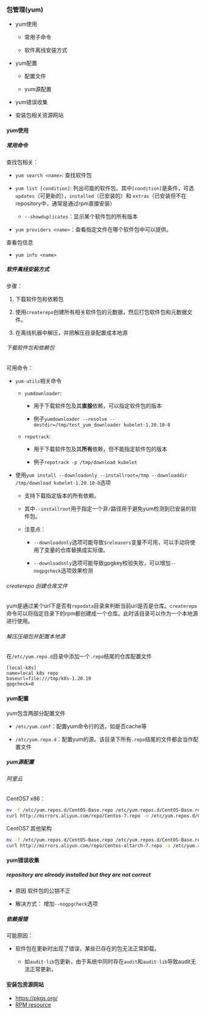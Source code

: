 ### 包管理(yum)

- yum使用
  
  - 常用子命令
  
  - 软件离线安装方式

- yum配置
  
  - 配置文件
  
  - yum源配置

- yum错误收集

- 安装包相关资源网站

#### yum使用

##### 常用命令

查找包相关：

- `yum search <name>`: 查找软件包

- `yum list [condition]`: 列出可能的软件包。其中`[condition]`是条件，可选`updates`（可更新的），`installed`（已安装的）和 `extras`（已安装但不在repository中，通常是通过rpm直接安装）
  
  - `--showduplicates`：显示某个软件包的所有版本

- `yum providers <name>`：查看指定文件在哪个软件包中可以提供。

查看包信息

- `yum info <name>`

##### 软件离线安装方式

步骤：

1. 下载软件包和依赖包

2. 使用`createrepo`创建所有相关软件包的元数据，然后打包软件包和元数据文件。

3. 在离线机器中解压，并把解压目录配置成本地源

###### 下载软件包和依赖包

可用命令：

- `yum-utils`相关命令
  
  - `yumdownloader`:
    
    - 用于下载软件包及其**直接**依赖，可以指定软件包的版本
    
    - 例子`yumdownloader --resolve --destdir=/tmp/test_yum_downloader kubelet-1.20.10-0`
  
  - `repotrack`:
    
    - 用于下载软件包及其**所有**依赖，但不能指定软件包的版本
    
    - 例子`repotrack -p /tmp/download kubelet`

- 使用`yum install --downloadonly --installroot=/tmp --downloaddir /tmp/download kubelet-1.20.10-0`选项
  
  - 支持下载指定版本的所有依赖。
  
  - 其中`--installroot`用于指定一个非`/`路径用于避免yum检测到已安装的软件包。
  
  - 注意点：
    
    - `--downloadonly`选项可能导致`$releasers`变量不可用，可以手动将使用了变量的仓库替换成实际值。
    
    - `--downloadonly`选项可能导致gpgkey校验失败，可以增加`--nogpgcheck`选项效果检测

###### createrepo 创建仓库文件

yum是通过某个url下是否有`repodata`目录来判断当前url是否是仓库。`createrepo`命令可以将指定目录下的rpm都创建成一个仓库。此时该目录可以作为一个本地源进行使用。

###### 解压压缩包并配置本地源

在`/etc/yum.repo.d`目录中添加一个`.repo`结尾的仓库配置文件

```
[local-k8s]
name=local k8s repo
baseurl=file:///tmp/k8s-1.20.10
gpgcheck=0
```

#### yum配置

yum包含两部分配置文件

- `/etc/yum.conf`：配置yum命令行的选，如是否cache等

- `/etc/yum.repo.d`：配置yum的源。该目录下所有`.repo`结尾的文件都会当作配置文件

##### yum源配置

###### 阿里云

CentOS7 x86：

```bash
mv -f /etc/yum.repos.d/CentOS-Base.repo /etc/yum.repos.d/CentOS-Base.repo.bak
curl http://mirrors.aliyun.com/repo/Centos-7.repo -o /etc/yum.repos.d/CentOS-Base.repo
```

CentOS7 其他架构

```bash
mv -f /etc/yum.repos.d/CentOS-Base.repo /etc/yum.repos.d/CentOS-Base.repo.bak
curl http://mirrors.aliyun.com/repo/Centos-altarch-7.repo -o /etc/yum.repos.d/CentOS-Base.repo
```

#### yum错误收集

##### repository are already installed but they are not correct

- 原因 软件包的公钥不正

- 解决方式： 增加`--nogpgcheck`选项

##### 依赖报错

可能原因：

- 软件包在更新时出现了错误，某些已存在的包无法正常卸载。
  
  - 如`audit-lib`包更新，由于系统中同时存在`audit`和`audit-lib`导致audit无法正常更新。

#### 安装包资源网站

- https://pkgs.org/
- [RPM resource](http://www.rpmfind.net/linux/rpm2html/search.php)

